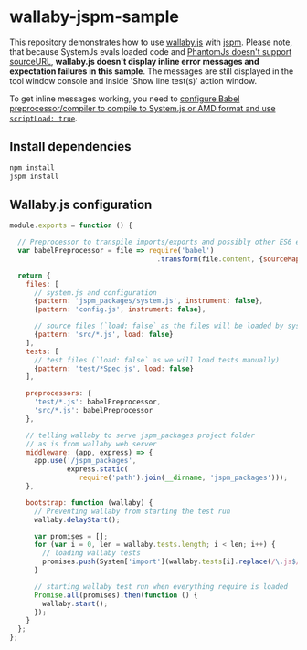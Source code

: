 # wallaby-jspm-sample
This repository demonstrates how to use [wallaby.js](http://wallabyjs.com/) with [jspm](http://jspm.io/). Please note, that because SystemJs evals loaded code and [PhantomJs doesn't support sourceURL](https://github.com/ariya/phantomjs/issues/11477), **wallaby.js doesn't display inline error messages and expectation failures in this sample**. The messages are still displayed in the tool window console and inside 'Show line test(s)' action window.

To get inline messages working, you need to [configure Babel preprocessor/compiler to compile to System.js or AMD format and use `scriptLoad: true`](http://wallabyjs.com/docs/integration/systemjs.html).

## Install dependencies
```sh
npm install
jspm install
```
## Wallaby.js configuration
```javascript
module.exports = function () {

  // Preprocessor to transpile imports/exports and possibly other ES6 elements
  var babelPreprocessor = file => require('babel')
                                    .transform(file.content, {sourceMap: true});

  return {
    files: [
      // system.js and configuration
      {pattern: 'jspm_packages/system.js', instrument: false},
      {pattern: 'config.js', instrument: false},

      // source files (`load: false` as the files will be loaded by system.js loader)
      {pattern: 'src/*.js', load: false}
    ],
    tests: [
      // test files (`load: false` as we will load tests manually)
      {pattern: 'test/*Spec.js', load: false}
    ],

    preprocessors: {
      'test/*.js': babelPreprocessor,
      'src/*.js': babelPreprocessor
    },

    // telling wallaby to serve jspm_packages project folder
    // as is from wallaby web server
    middleware: (app, express) => {
      app.use('/jspm_packages',
              express.static(
                 require('path').join(__dirname, 'jspm_packages')));
    },

    bootstrap: function (wallaby) {
      // Preventing wallaby from starting the test run
      wallaby.delayStart();

      var promises = [];
      for (var i = 0, len = wallaby.tests.length; i < len; i++) {
        // loading wallaby tests
        promises.push(System['import'](wallaby.tests[i].replace(/\.js$/, '')));
      }

      // starting wallaby test run when everything require is loaded
      Promise.all(promises).then(function () {
        wallaby.start();
      });
    }
  };
};
```
